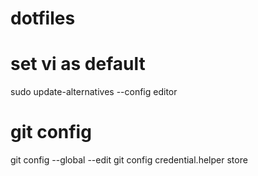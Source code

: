 # dotfiles

# set vi as default
sudo update-alternatives --config editor

# git config
git config --global --edit
git config credential.helper store

